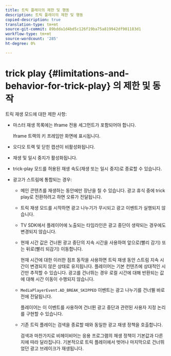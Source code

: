 ```yaml
---
title: 트릭 플레이의 제한 및 행동
description: 트릭 플레이의 제한 및 행동
copied-description: true
translation-type: tm+mt
source-git-commit: 89bdda1d4bd5c126f19ba75a819942df901183d1
workflow-type: tm+mt
source-wordcount: '285'
ht-degree: 0%

---
```



# trick play {#limitations-and-behavior-for-trick-play} 의 제한 및 동작

<!--<a id="section_2BC43539C5C142E085D06A7E35C76726"></a>-->

트릭 재생 모드에 대한 제한 사항:

* 마스터 재생 목록에는 Iframe 전용 세그먼트가 포함되어야 합니다.

   Iframe 트랙의 키 프레임만 화면에 표시됩니다.
* 오디오 트랙 및 닫힌 캡션이 비활성화됩니다.
* 재생 및 일시 중지가 활성화됩니다.
* trick-play 모드를 허용된 재생 속도(재생 또는 일시 중지)로 종료할 수 있습니다.
* 광고가 스트림에 통합되는 경우:

   * 메인 콘텐츠를 재생하는 동안에만 장난을 칠 수 있습니다. 광고 휴식 중에 trick play로 전환하려고 하면 오류가 전달됩니다.
   * 트릭 재생 모드를 시작하면 광고 나누기가 무시되고 광고 이벤트가 실행되지 않습니다.
   * TV SDK에서 플레이어에 노출되는 타임라인은 광고 중단이 생략되는 경우에도 변경되지 않습니다.
   * 현재 시간 값은 건너뛴 광고 중단의 지속 시간을 사용하여 앞으로(빨리 감기) 또는 뒤로(빨리 되감기) 이동합니다.

      현재 시간에 대한 이러한 점프 동작을 사용하면 트릭 재생 동안 스트림 지속 시간이 변경되지 않은 상태로 유지됩니다. 플레이어는 기본 컨텐츠에 상대적인 시간만 추적할 수 있습니다. 광고를 건너뛰는 경우 로컬 시간에 대해 반환되는 값에 대해 시간 이동이 수행되지 않습니다.
   * `MediaPlayerEvent.AD_BREAK_SKIPPED` 이벤트는 광고 나누기를 건너뛸 바로 전에 전달됩니다.

      플레이어는 이 이벤트를 사용하여 건너뛴 광고 중단과 관련된 사용자 지정 논리를 구현할 수 있습니다.

   * 기존 트릭 플레이는 검색을 종료할 때와 동일한 광고 재생 정책을 호출합니다.

      검색과 마찬가지로 비헤이비어는 응용 프로그램의 재생 정책이 기본값과 다른지에 따라 달라집니다. 기본적으로 트릭 플레이에서 벗어나 마지막으로 건너뛰었던 광고 브레이크가 재생됩니다.